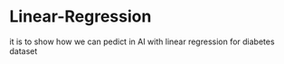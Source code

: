 # Linear-Regression
it is to show how we can pedict in AI with linear regression for diabetes dataset
